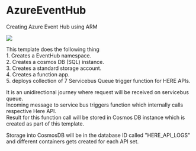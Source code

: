 # AzureEventHub
Creating Azure Event Hub using ARM

<a href="https://portal.azure.com/#create/Microsoft.Template/uri/https%3A%2F%2Fraw.githubusercontent.com%2Fnavinmistry%2Fhere_azure%2Fmaster%2Farm_templates%2F101-serviceBusTriggerFunctionsTemplate%2Fazure_deploy.json" target="_blank">
    <img src="http://azuredeploy.net/deploybutton.png"/>
</a>


This template does the following thing   
	1. Creates a EventHub namespace.  
	2. Creates a cosmos DB (SQL) instance.  
	3. Creates a standard storage account.  
	4. Creates a function app.  
	5. deploys collection of 7 Servicebus Queue trigger function for HERE APIs.  

It is an unidirectional journey where request will be received on servicebus queue.   
Incoming message to service bus triggers function which internally calls respective Here API.   
Result for this function call will be stored in Cosmos DB instance which is created as part of this template.   
   
Storage into CosmosDB will be in the database ID called "HERE_API_LOGS" and different containers gets created for each API set.

